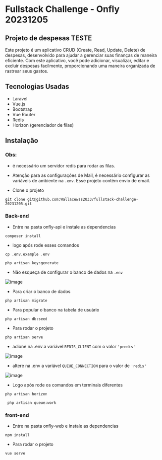 # Fullstack Challenge - Onfly 20231205

## Projeto de despesas TESTE

Este projeto é um aplicativo CRUD (Create, Read, Update, Delete) de despesas, desenvolvido para ajudar a gerenciar suas finanças de maneira eficiente. Com este aplicativo, você pode adicionar, visualizar, editar e excluir despesas facilmente, proporcionando uma maneira organizada de rastrear seus gastos.

## Tecnologias Usadas

- Laravel
- Vue.js
- Bootstrap
- Vue Router
- Redis
- Horizon (gerenciador de filas)


## Instalação 

### Obs: 
- é necessário um servidor redis para rodar as filas.

- Atenção para as configurações de Mail, é necessário configurar as variáveis de ambiente na ```.env```. Esse projeto contém envio de email.

- Clone o projeto
```
git clone git@github.com:Wallacewss2033/fullstack-challenge-20231205.git
```

### Back-end

- Entre na pasta onfly-api e instale as dependencias
```
composer install
```
- logo após rode esses comandos
```
cp .env.example .env
```
```
php artisan key:generate
``` 

- Não esqueça de configurar o banco de dados na ``` .env ```
  
![image](https://github.com/Wallacewss2033/fullstack-challenge-20231205/assets/39920409/ec726dce-7762-4c68-b66c-668698afad41)


- Para criar o banco de dados
```
php artisan migrate
```

- Para popular o banco na tabela de usuário
```
php artisan db:seed
```

- Para rodar o projeto
```
php artisan serve
```
-  adione na .env a variável ``` REDIS_CLIENT ``` com o valor ``` 'predis' ```

![image](https://github.com/Wallacewss2033/fullstack-challenge-20231205/assets/39920409/8cc0f462-cefe-4e06-812b-d89af831a5f8)

-  altere na .env a variável ``` QUEUE_CONNECTION ``` para o valor de ``` 'redis' ```

![image](https://github.com/Wallacewss2033/fullstack-challenge-20231205/assets/39920409/a2398a76-7975-4cf3-b7ca-616854a50b8a)

- Logo após rode os comandos em terminais diferentes
```
php artisan horizon
```
```
 php artisan queue:work
```

### front-end

- Entre na pasta onfly-web e instale as dependencias
  
```
npm install
```
- Para rodar o projeto
  
```
vue serve
```


